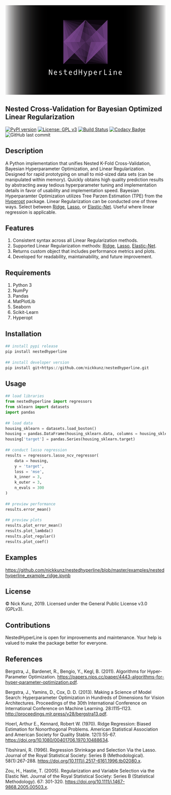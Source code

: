 <div align="center">
  <img src="https://github.com/nickkunz/nestedhyperline/blob/master/media/images/nestedhyperline_banner.png">
</div>

## Nested Cross-Validation for Bayesian Optimized Linear Regularization
[![PyPI version](https://badge.fury.io/py/nestedhyperline.svg)](https://badge.fury.io/py/nestedhyperline)
[![License: GPL v3](https://img.shields.io/badge/License-GPLv3-blue.svg)](https://www.gnu.org/licenses/gpl-3.0)
[![Build Status](https://travis-ci.com/nickkunz/nestedhyperline.svg?branch=master)](https://travis-ci.com/nickkunz/nestedhyperline)
[![Codacy Badge](https://api.codacy.com/project/badge/Grade/1a851e718e1441adb251c14458d20b3b)](https://www.codacy.com/manual/nickkunz/nestedhyperline?utm_source=github.com&amp;utm_medium=referral&amp;utm_content=nickkunz/nestedhyperline&amp;utm_campaign=Badge_Grade)
![GitHub last commit](https://img.shields.io/github/last-commit/nickkunz/nestedhyperline)

## Description
A Python implementation that unifies Nested K-Fold Cross-Validation, Bayesian Hyperparameter Optimization, and Linear Regularization. Designed for rapid prototyping on small to mid-sized data sets (can be manipulated within memory). Quickly obtains high quality prediction results by abstracting away tedious hyperparameter tuning and implementation details in favor of usability and implementation speed. Bayesian Hyperparamter Optimization utilizes Tree Parzen Estimation (TPE) from the <a href="https://github.com/hyperopt/hyperopt">Hyperopt</a> package. Linear Regularization can be conducted one of three ways. Select between <a href="https://scikit-learn.org/stable/modules/generated/sklearn.linear_model.Ridge.html">Ridge</a>, <a href="https://scikit-learn.org/stable/modules/generated/sklearn.linear_model.Lasso.html">Lasso</a>, or <a href="https://scikit-learn.org/stable/modules/generated/sklearn.linear_model.ElasticNet.html">Elastic-Net</a>. Useful where linear regression is applicable.

## Features
1. Consistent syntax across all Linear Regularization methods.
2. Supported Linear Regularization methods: <a href="https://scikit-learn.org/stable/modules/generated/sklearn.linear_model.Ridge.html">Ridge</a>, <a href="https://scikit-learn.org/stable/modules/generated/sklearn.linear_model.Lasso.html">Lasso</a>, <a href="https://scikit-learn.org/stable/modules/generated/sklearn.linear_model.ElasticNet.html">Elastic-Net</a>.
3. Returns custom object that includes performance metrics and plots.
4. Developed for readability, maintainability, and future improvement.

## Requirements
1. Python 3
2. NumPy
3. Pandas
4. MatPlotLib
5. Seaborn
6. Scikit-Learn
7. Hyperopt

## Installation
```python
## install pypi release
pip install nestedhyperline

## install developer version
pip install git+https://github.com/nickkunz/nestedhyperline.git
```

## Usage
```python
## load libraries
from nestedhyperline import regressors
from sklearn import datasets
import pandas

## load data
housing_sklearn = datasets.load_boston()
housing = pandas.DataFrame(housing_sklearn.data, columns = housing_sklearn.feature_names)
housing['target'] = pandas.Series(housing_sklearn.target)

## conduct lasso regression
results = regressors.lasso_ncv_regressor(
    data = housing,
    y = 'target',
    loss = 'mse',
    k_inner = 3,
    k_outer = 3,
    n_evals = 300
)

## preview performance
results.error_mean()

## preview plots
results.plot_error_mean()
results.plot_lambda()
results.plot_regular()
results.plot_coef()
```

## Examples
https://github.com/nickkunz/nestedhyperline/blob/master/examples/nestedhyperline_example_ridge.ipynb

## License
© Nick Kunz, 2019. Licensed under the General Public License v3.0 (GPLv3).

## Contributions
NestedHyperLine is open for improvements and maintenance. Your help is valued to make the package better for everyone.

## References
Bergstra, J., Bardenet, R., Bengio, Y., Kegl, B. (2011). Algorithms for Hyper-Parameter Optimization. https://papers.nips.cc/paper/4443-algorithms-for-hyper-parameter-optimization.pdf.

Bergstra, J., Yamins, D., Cox, D. D. (2013). Making a Science of Model Search: Hyperparameter Optimization in Hundreds of Dimensions for Vision Architectures. 
Proceedings of the 30th International Conference on International Conference on Machine Learning. 28:I115–I123. http://proceedings.mlr.press/v28/bergstra13.pdf.

Hoerl, Arthur E., Kennard, Robert W. (1970). Ridge Regression: Biased Estimation for Nonorthogonal Problems. American Statistical Association and American Society for Quality Stable. 12(1):55-67. https://doi.org/10.1080/00401706.1970.10488634.

Tibshirani, R. (1996).  Regression Shrinkage and Selection Via the Lasso. Journal of the Royal Statistical Society: Series B (Methodological). 58(1):267-288. https://doi.org/10.1111/j.2517-6161.1996.tb02080.x.

Zou, H., Hastie, T. (2005). Regularization and Variable Selection via the Elastic Net. Journal of the Royal Statistical Society: Series B (Statistical Methodology). 67: 301-320. https://doi.org/10.1111/j.1467-9868.2005.00503.x.
